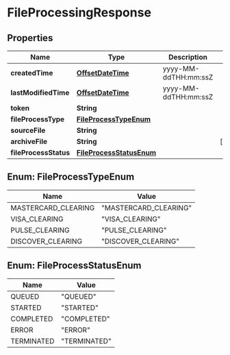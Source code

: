 
# FileProcessingResponse

## Properties
Name | Type | Description | Notes
------------ | ------------- | ------------- | -------------
**createdTime** | [**OffsetDateTime**](OffsetDateTime.md) | yyyy-MM-ddTHH:mm:ssZ | 
**lastModifiedTime** | [**OffsetDateTime**](OffsetDateTime.md) | yyyy-MM-ddTHH:mm:ssZ | 
**token** | **String** |  | 
**fileProcessType** | [**FileProcessTypeEnum**](#FileProcessTypeEnum) |  | 
**sourceFile** | **String** |  | 
**archiveFile** | **String** |  |  [optional]
**fileProcessStatus** | [**FileProcessStatusEnum**](#FileProcessStatusEnum) |  | 


<a name="FileProcessTypeEnum"></a>
## Enum: FileProcessTypeEnum
Name | Value
---- | -----
MASTERCARD_CLEARING | &quot;MASTERCARD_CLEARING&quot;
VISA_CLEARING | &quot;VISA_CLEARING&quot;
PULSE_CLEARING | &quot;PULSE_CLEARING&quot;
DISCOVER_CLEARING | &quot;DISCOVER_CLEARING&quot;


<a name="FileProcessStatusEnum"></a>
## Enum: FileProcessStatusEnum
Name | Value
---- | -----
QUEUED | &quot;QUEUED&quot;
STARTED | &quot;STARTED&quot;
COMPLETED | &quot;COMPLETED&quot;
ERROR | &quot;ERROR&quot;
TERMINATED | &quot;TERMINATED&quot;



